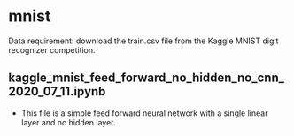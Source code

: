 # mnist
Data requirement: download the train.csv file from the Kaggle MNIST digit recognizer competition.

## kaggle_mnist_feed_forward_no_hidden_no_cnn_2020_07_11.ipynb
- This file is a simple feed forward neural network with a single linear layer and no hidden layer.

